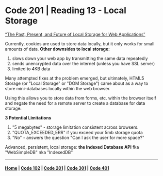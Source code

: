 # Code 201 | Reading 13 - Local Storage

[“The Past, Present, and Future of Local Storage for Web Applications”](http://diveinto.html5doctor.com/storage.html)

Currently, cookies are used to store data locally, but it only works for small amounts of data. 
**Other downsides to local storage:**
1. slows down your web app by transmitting the same data repeatedly
2. sends unencrypted data over the internet (unless you have SSL server)
3. limited to 4KB data

Many attempted fixes at the problem emerged, but ultimately, HTML5 Storage (or "Local Storage" or "DOM Storage") came about as a way to store mini-databases locally within the web browser.

Using this allows you to store data from forms, etc. within the browser itself and negate the need for a remote server to create a database for data storage. 

**3 Potential Limitations**
1. "5 megabytes" - storage limitation consistent across browsers. 
2. "QUOTA_EXCEEDED_ERR" if you exceed your 5mb storage quota
3. "No" - answers the question "Can I ask the user for more space?"

Advanced, persistent, local storage: **the Indexed Database API** fka "WebSimpleDB" nka "IndexedDB"


***

#### [Home](README.md) | [Code 102](102.md) | [Code 201](201.md) | [Code 301](301.md) | [Code 401](401.md)